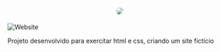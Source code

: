 <h1 align="center">
<img style="border-radius: 15px;" src="https://i.imgur.com/VBJRTWK.png alt="Alura Plus">
</h1>

![Website](https://img.shields.io/website?color=a&down_color=lightgrey&down_message=offline&label=STATUS&style=flat-square&up_color=green&up_message=EM%20DESENVOLVIMENTO&url=https%3A%2F%2Fshields.io)
                                                                                   
Projeto desenvolvido para exercitar html e css, criando um site fictício
